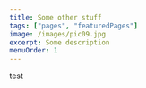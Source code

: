 ```yaml
---
title: Some other stuff
tags: ["pages", "featuredPages"]
image: /images/pic09.jpg
excerpt: Some description
menuOrder: 1
---
```


test
